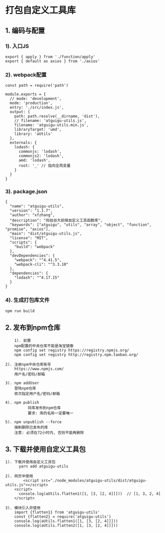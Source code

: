 # 打包自定义工具库
## 1. 编码与配置
### 1). 入口JS
    export { apply } from './function/apply'
    export { default as axios } from './axios'
		
### 2). webpack配置
    const path = require('path')

    module.exports = {
      // mode: 'development',
      mode: 'production',
      entry: './src/index.js',
      output: {
        path: path.resolve(__dirname, 'dist'),
        // filename: 'atguigu-utils.js',
        filename: 'atguigu-utils.min.js',
        libraryTarget: 'umd',
        library: 'aUtils'
      },
      externals: {
        lodash: {
          commonjs: 'lodash',
          commonjs2: 'lodash',
          amd: 'lodash',
          root: '_' // 指向全局变量
        }
      }
    }

### 3). package.json
    {
      "name": "atguigu-utils",
      "version": "1.1.7",
      "author": "xfzhang",
      "description": "尚硅谷大前端自定义工具函数库",
      "keywords": ["atguigu", "utils", "array", "object", "function", "promise", "axios"],
      "main": "dist/atguigu-utils.js",
      "license": "MIT",
      "scripts": {
        "build": "webpack"
      },
      "devDependencies": {
        "webpack": "^4.41.5",
        "webpack-cli": "^3.3.10"
      },
      "dependencies": {
        "lodash": "^4.17.15"
      }
    }

### 4). 生成打包库文件
    npm run build

## 2. 发布到npm仓库
		1). 前置
        npm配置的中央仓库不能是淘宝镜像
        npm config set registry https://registry.npmjs.org/
        npm config set registry http://registry.npm.taobao.org/
          
    2). 注册npm中央仓库账号
        https://www.npmjs.com/
        用户名/密码/邮箱
		
    3). npm addUser
        登陆npm仓库
        依次指定用户名/密码/邮箱
		
    4). npm publish
			  将库发布到npm仓库
			  要求: 库的名称一定要唯一
		
    5). npm unpublish --force
        强制删除已发布的库
        注意: 必须在72小时内, 否则不能再删除

## 3. 下载并使用自定义工具包
    1). 下载并使用自定义工具包
	      yarn add atguigu-utils
	 
    2). 网页中使用
		    <script src="./node_modules/atguigu-utils/dist/atguigu-utils.js"></script>
        <script>
          console.log(aUtils.flatten1([1, [3, [2, 4]]]))  // [1, 3, 2, 4]
        </script>
	  
    3). 模块引入并使用
        import {flatten1} from 'atguigu-utils'
        const {flatten2} = require('atguigu-utils')
        console.log(aUtils.flatten1([1, [3, [2, 4]]]))
        console.log(aUtils.flatten2([1, [3, [2, 4]]]))